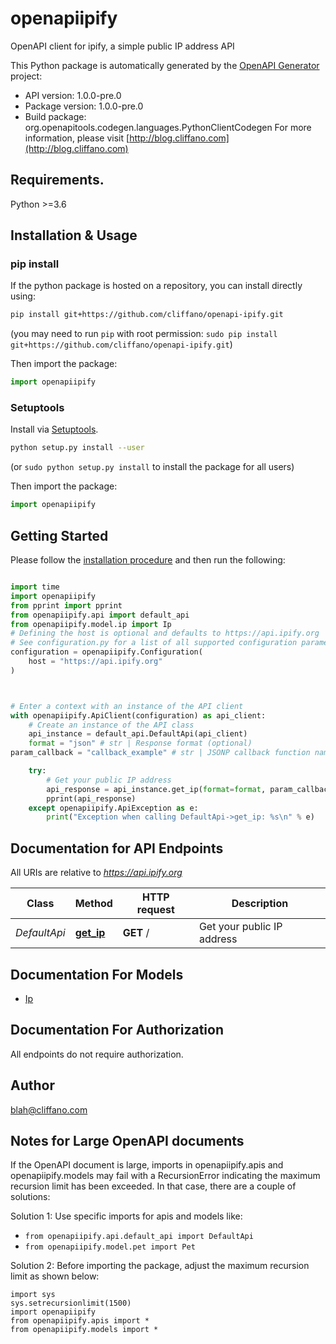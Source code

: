 # openapiipify
OpenAPI client for ipify, a simple public IP address API

This Python package is automatically generated by the [OpenAPI Generator](https://openapi-generator.tech) project:

- API version: 1.0.0-pre.0
- Package version: 1.0.0-pre.0
- Build package: org.openapitools.codegen.languages.PythonClientCodegen
For more information, please visit [http://blog.cliffano.com](http://blog.cliffano.com)

## Requirements.

Python >=3.6

## Installation & Usage
### pip install

If the python package is hosted on a repository, you can install directly using:

```sh
pip install git+https://github.com/cliffano/openapi-ipify.git
```
(you may need to run `pip` with root permission: `sudo pip install git+https://github.com/cliffano/openapi-ipify.git`)

Then import the package:
```python
import openapiipify
```

### Setuptools

Install via [Setuptools](http://pypi.python.org/pypi/setuptools).

```sh
python setup.py install --user
```
(or `sudo python setup.py install` to install the package for all users)

Then import the package:
```python
import openapiipify
```

## Getting Started

Please follow the [installation procedure](#installation--usage) and then run the following:

```python

import time
import openapiipify
from pprint import pprint
from openapiipify.api import default_api
from openapiipify.model.ip import Ip
# Defining the host is optional and defaults to https://api.ipify.org
# See configuration.py for a list of all supported configuration parameters.
configuration = openapiipify.Configuration(
    host = "https://api.ipify.org"
)



# Enter a context with an instance of the API client
with openapiipify.ApiClient(configuration) as api_client:
    # Create an instance of the API class
    api_instance = default_api.DefaultApi(api_client)
    format = "json" # str | Response format (optional)
param_callback = "callback_example" # str | JSONP callback function name (optional)

    try:
        # Get your public IP address
        api_response = api_instance.get_ip(format=format, param_callback=param_callback)
        pprint(api_response)
    except openapiipify.ApiException as e:
        print("Exception when calling DefaultApi->get_ip: %s\n" % e)
```

## Documentation for API Endpoints

All URIs are relative to *https://api.ipify.org*

Class | Method | HTTP request | Description
------------ | ------------- | ------------- | -------------
*DefaultApi* | [**get_ip**](docs/DefaultApi.md#get_ip) | **GET** / | Get your public IP address


## Documentation For Models

 - [Ip](docs/Ip.md)


## Documentation For Authorization

 All endpoints do not require authorization.

## Author

blah@cliffano.com


## Notes for Large OpenAPI documents
If the OpenAPI document is large, imports in openapiipify.apis and openapiipify.models may fail with a
RecursionError indicating the maximum recursion limit has been exceeded. In that case, there are a couple of solutions:

Solution 1:
Use specific imports for apis and models like:
- `from openapiipify.api.default_api import DefaultApi`
- `from openapiipify.model.pet import Pet`

Solution 2:
Before importing the package, adjust the maximum recursion limit as shown below:
```
import sys
sys.setrecursionlimit(1500)
import openapiipify
from openapiipify.apis import *
from openapiipify.models import *
```


